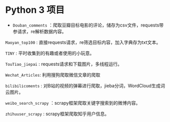 # Python 3 项目

* `Douban_comments` ：爬取豆瓣目标电影的评论，储存为csv文件，requests带参请求，re解析数据内容。

 `Maoyan_top100` : 直接requests请求，re筛选目标内容，加入字典存为txt文本。
 
 `TINY` : 平时收集到的有趣或者使用的小玩意。
 
 `TouTiao_jiepai` : requests请求和下载图片，多线程运行。
 
 `Wechat_Articles`: 利用搜狗爬取微信文章的爬取
 
 `bilibilicoments` : 对B站的视频的弹幕进行爬取，jieba分词，WordCloud生成词云图片。
 
 `weibo_search_scrapy` ：scrapy框架爬取关键字搜索到的微博内容。

 `zhihuuser_scrapy` : scrapy框架爬取知乎用户信息。
